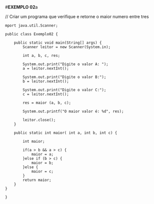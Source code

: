 #**EXEMPLO 02**a

// Criar um programa que verifique e retorne o maior numero entre tres



	mport java.util.Scanner;
	
	public class Exemplo02 {
	
		public static void main(String[] args) {
			Scanner leitor = new Scanner(System.in);
			
			int a, b, c, res;
			
			System.out.print("Digite o valor A: ");
			a = leitor.nextInt();
			
			System.out.print("Digite o valor B:");
			b = leitor.nextInt();	
			
			System.out.print("Digite o valor C:");
			c = leitor.nextInt();	
			
		    res = maior (a, b, c);
			
		    System.out.printf("O maior valor é: %d", res);
			
			leitor.close();
		}
		
		public static int maior( int a, int b, int c) {
			
			int maior;
			
			if(a > b && a > c) {
				maior = a;	
		    }else if (b > c) {
		    	maior = b;
		    }else {
		    	maior = c;
		    }
			return maior;
		}
	}
	
	}

